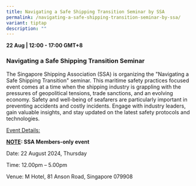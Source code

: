 ```yaml
---
title: Navigating a Safe Shipping Transition Seminar by SSA
permalink: /navigating-a-safe-shipping-transition-seminar-by-ssa/
variant: tiptap
description: ""
---
```

<p><strong>22 Aug  | 12:00 - 17:00 GMT+8</strong>
</p>
<h3>Navigating a Safe Shipping Transition Seminar</h3>
<p></p>
<p>The Singapore Shipping Association (SSA) is organizing the "Navigating
a Safe Shipping Transition" seminar. This maritime safety practices focused
event comes at a time when the shipping industry is grappling with the
pressures of geopolitical tensions, trade sanctions, and an evolving economy.
Safety and well-being of seafarers are particularly important in preventing
accidents and costly incidents. Engage with industry leaders, gain valuable
insights, and stay updated on the latest safety protocols and technologies.</p>
<p></p>
<p><u>Event Details:</u>
</p>
<p><strong><u>NOTE</u>: SSA Members-only event</strong>
</p>
<p>Date: 22 August 2024, Thursday</p>
<p>Time: 12.00pm – 5.00pm</p>
<p>Venue: M Hotel, 81 Anson Road, Singapore 079908</p>
<p></p>